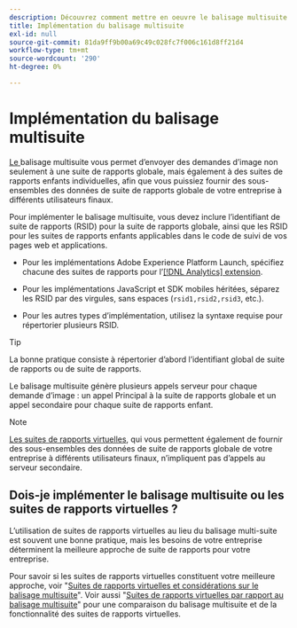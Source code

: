 ```yaml
---
description: Découvrez comment mettre en oeuvre le balisage multisuite pour envoyer une demande d’image à plusieurs suites de rapports.
title: Implémentation du balisage multisuite
exl-id: null
source-git-commit: 81da9ff9b00a69c49c028fc7f006c161d8ff21d4
workflow-type: tm+mt
source-wordcount: '290'
ht-degree: 0%

---
```



# Implémentation du balisage multisuite

[Le ](/help/admin/c-manage-report-suites/rollup-report-suite.md) balisage multisuite vous permet d’envoyer des demandes d’image non seulement à une suite de rapports globale, mais également à des suites de rapports enfants individuelles, afin que vous puissiez fournir des sous-ensembles des données de suite de rapports globale de votre entreprise à différents utilisateurs finaux.

Pour implémenter le balisage multisuite, vous devez inclure l’identifiant de suite de rapports (RSID) pour la suite de rapports globale, ainsi que les RSID pour les suites de rapports enfants applicables dans le code de suivi de vos pages web et applications.

* Pour les implémentations Adobe Experience Platform Launch, spécifiez chacune des suites de rapports pour l’[[!DNL Analytics] extension](https://experienceleague.adobe.com/docs/launch/using/extensions-ref/adobe-extension/analytics-extension/overview.html).

* Pour les implémentations JavaScript et SDK mobiles héritées, séparez les RSID par des virgules, sans espaces (`rsid1,rsid2,rsid3`, etc.).

* Pour les autres types d’implémentation, utilisez la syntaxe requise pour répertorier plusieurs RSID.

>[!TIP]
>
> La bonne pratique consiste à répertorier d’abord l’identifiant global de suite de rapports ou de suite de rapports.

Le balisage multisuite génère plusieurs appels serveur pour chaque demande d’image : un appel Principal à la suite de rapports globale et un appel secondaire pour chaque suite de rapports enfant.

>[!NOTE]
>
> [Les suites de rapports virtuelles](/help/components/vrs/vrs-about.md), qui vous permettent également de fournir des sous-ensembles des données de suite de rapports globale de votre entreprise à différents utilisateurs finaux, n’impliquent pas d’appels au serveur secondaire.

## Dois-je implémenter le balisage multisuite ou les suites de rapports virtuelles ?

L’utilisation de suites de rapports virtuelles au lieu du balisage multi-suite est souvent une bonne pratique, mais les besoins de votre entreprise déterminent la meilleure approche de suite de rapports pour votre entreprise.

Pour savoir si les suites de rapports virtuelles constituent votre meilleure approche, voir &quot;[Suites de rapports virtuelles et considérations sur le balisage multisuite](/help/components/vrs/vrs-considerations.md)&quot;. Voir aussi &quot;[Suites de rapports virtuelles par rapport au balisage multisuite](/help/components/vrs/vrs-about.md#section_317E4D21CCD74BC38166D2F57D214F78)&quot; pour une comparaison du balisage multisuite et de la fonctionnalité des suites de rapports virtuelles.
